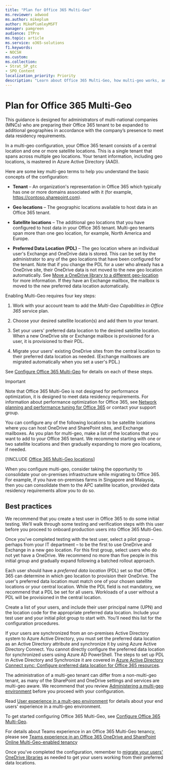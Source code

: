 ```yaml
---
title: "Plan for Office 365 Multi-Geo"
ms.reviewer: adwood
ms.author: mikeplum
author: MikePlumleyMSFT
manager: pamgreen
audience: ITPro
ms.topic: article
ms.service: o365-solutions
f1.keywords:
- NOCSH
ms.custom: 
ms.collection: 
- Strat_SP_gtc
- SPO_Content
localization_priority: Priority
description: "Learn about Office 365 Multi-Geo, how multi-geo works, and what geo-locations are available for data storage."
---
```


# Plan for Office 365 Multi-Geo

This guidance is designed for administrators of multi-national companies (MNCs) who are preparing their Office 365 tenant to be expanded to additional geographies in accordance with the company’s presence to meet data residency requirements.

In a multi-geo configuration, your Office 365 tenant consists of a central location and one or more satellite locations. This is a single tenant that spans across multiple geo locations. Your tenant information, including geo locations, is mastered in Azure Active Directory (AAD).

Here are some key multi-geo terms to help you understand the basic concepts of the configuration:

-   **Tenant** – An organization's representation in Office 365 which typically has one or more domains associated with it (for example, https://contoso.sharepoint.com). 

-   **Geo locations** – The geographic locations available to host data in an Office 365 tenant.

-   **Satellite locations** – The additional geo locations that you have configured to host data in your Office 365 tenant. Multi-geo tenants span more than one geo location, for example, North America and Europe.

-   **Preferred Data Location (PDL)** – The geo location where an individual user's Exchange and OneDrive data is stored. This can be set by the administrator to any of the geo locations that have been configured for the tenant. Note that if you change the PDL for a user who already has a OneDrive site, their OneDrive data is not moved to the new geo location automatically. See [Move a OneDrive library to a different geo-location](move-onedrive-between-geo-locations.md) for more information. If they have an Exchange mailbox, the mailbox is moved to the new preferred data location automatically.

Enabling Multi-Geo requires four key steps:

1.  Work with your account team to add the _Multi-Geo Capabilities in Office 365_ service plan.

2.  Choose your desired satellite location(s) and add them to your tenant.

3.  Set your users' preferred data location to the desired satellite location. When a new OneDrive site or Exchange mailbox is provisioned for a user, it is provisioned to their PDL.

4.  Migrate your users' existing OneDrive sites from the central location to their preferred data location as needed. (Exchange mailboxes are migrated automatically when you set a user's PDL.)

See [Configure Office 365 Multi-Geo](multi-geo-tenant-configuration.md) for details on each of these steps.

> [!IMPORTANT]
> Note that Office 365 Multi-Geo is not designed for performance optimization, it is designed to meet data residency requirements. For information about performance optimization for Office 365, see [Network planning and performance tuning for Office 365](https://support.office.com/article/e5f1228c-da3c-4654-bf16-d163daee8848) or contact your support group.

You can configure any of the following locations to be satellite locations where you can host OneDrive and SharePoint sites, and Exchange mailboxes. As you plan for multi-geo, make a list of the locations that you want to add to your Office 365 tenant. We recommend starting with one or two satellite locations and then gradually expanding to more geo locations, if needed.

[!INCLUDE [Office 365 Multi-Geo locations](includes/office-365-multi-geo-locations.md)]

When you configure multi-geo, consider taking the opportunity to consolidate your on-premises infrastructure while migrating to Office 365. For example, if you have on-premises farms in Singapore and Malaysia, then you can consolidate them to the APC satellite location, provided data residency requirements allow you to do so.

## Best practices

We recommend that you create a test user in Office 365 to do some initial testing. We’ll walk through some testing and verification steps with this user before you proceed to onboard production users into Office 365 Multi-Geo.

Once you’ve completed testing with the test user, select a pilot group – perhaps from your IT department – to be the first to use OneDrive and Exchange in a new geo location. For this first group, select users who do not yet have a OneDrive. We recommend no more than five people in this initial group and gradually expand following a batched rollout approach.

Each user should have a *preferred data location* (PDL) set so that Office 365 can determine in which geo location to provision their OneDrive. The user's preferred data location must match one of your chosen satellite locations or your central location. While the PDL field is not mandatory, we recommend that a PDL be set for all users. Workloads of a user without a PDL will be provisioned in the central location.

Create a list of your users, and include their user principal name (UPN) and the location code for the appropriate preferred data location. Include your test user and your initial pilot group to start with. You'll need this list for the configuration procedures.

If your users are synchronized from an on-premises Active Directory system to Azure Active Directory, you must set the preferred data location as an Active Directory attribute and synchronize it by using Azure Active Directory Connect. You cannot directly configure the preferred data location for synchronized users using Azure AD PowerShell. The steps to set up PDL in Active Directory and Synchronize it are covered in [Azure Active Directory Connect sync: Configure preferred data location for Office 365 resources](https://docs.microsoft.com/azure/active-directory/connect/active-directory-aadconnectsync-feature-preferreddatalocation).

The administration of a multi-geo tenant can differ from a non-multi-geo tenant, as many of the SharePoint and OneDrive settings and services are multi-geo aware. We recommend that you review [Administering a multi-geo environment](administering-a-multi-geo-environment.md) before you proceed with your configuration.

Read [User experience in a mult-geo environment](multi-geo-user-experience.md) for details about your end users' experience in a multi-geo environment.

To get started configuring Office 365 Multi-Geo, see [Configure Office 365 Multi-Geo](multi-geo-tenant-configuration.md).

For details about Teams experience in an Office 365 Multi-Geo tenancy, please see [Teams experience in an Office 365 OneDrive and SharePoint Online Multi-Geo-enabled tenancy](https://docs.microsoft.com/en-us/microsoftteams/teams-experience-o365odb-spo-multi-geo)

Once you've completed the configuration, remember to [migrate your users' OneDrive libraries](move-onedrive-between-geo-locations.md) as needed to get your users working from their preferred data locations.
